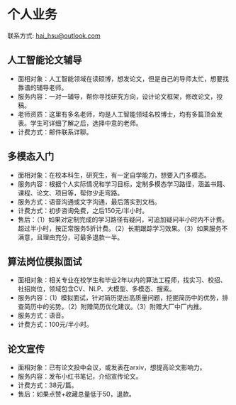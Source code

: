 # 个人业务

联系方式: hai_hsu@outlook.com


## 人工智能论文辅导
- 面相对象：人工智能领域在读硕博，想发论文，但是自己的导师太忙，想要找靠谱的辅导老师。
- 服务内容：一对一辅导，帮你寻找研究方向，设计论文框架，修改论文，投稿。
- 老师资质：这里有多名老师，均是人工智能领域名校博士，均有多篇顶会发表。学生可详细了解之后，选择中意的老师。
- 计费方式：邮件联系详聊。

## 多模态入门
- 面相对象：在校本科生，研究生，有一定自学能力，想要入门多模态。
- 服务内容：根据个人实际情况和学习目标，定制多模态学习路径，涵盖书籍、课程、论文、项目等，帮你少走弯路。
- 服务方式：语音沟通或文字沟通，最后落实到文档。
- 计费方式：初步咨询免费，之后150元/半小时。
- 售后：（1）如果对定制完成的学习路径有疑问，可追加疑问半小时内不计费。超过半小时，按正常服务5折计费。（2）长期跟踪学习效果。（3）如果服务不满意，且理由充分，可最多退款一半。

## 算法岗位模拟面试
- 面相对象：相关专业在校学生和毕业2年以内的算法工程师，找实习、校招、社招岗位，领域包含CV、NLP、大模型、多模态、搜索。
- 服务内容：（1）模拟面试，针对简历提出高质量问题，挖掘简历中的优势，排查简历中的劣势。（2）附赠简历优化建议。（3）附赠大厂中厂内推。
- 服务方式：语音。
- 计费方式：100元/半小时。

## 论文宣传
- 面相对象：已有论文投中会议，或发表在arxiv，想提高论文影响力。
- 服务内容：发布小红书笔记，介绍宣传论文。
- 计费方式：38元/篇。
- 售后：如果点赞+收藏总量低于50，退款。


